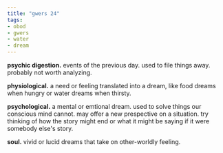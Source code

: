 ```yaml
---
title: "gwers 24"
tags:
- obod
- gwers
- water
- dream
---
```


**psychic digestion.** events of the previous day. used to file things away. probably not worth analyzing.

**physiological.** a need or feeling translated into a dream, like food dreams when hungry or water dreams when thirsty.

**psychological.** a mental or emtional dream. used to solve things our conscious mind cannot. may offer a new prespective on a situation. try thinking of how the story might end or what it might be saying if it were somebody else's story.

**soul.** vivid or lucid dreams that take on other-worldly feeling.